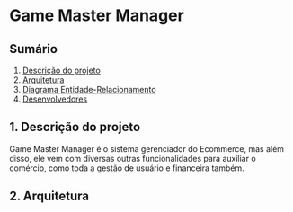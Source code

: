 # Game Master Manager

## Sumário
1. [Descrição do projeto](#1-descrição-do-projeto)
2. [Arquitetura](#2-arquitetura)
4. [Diagrama Entidade-Relacionamento](#4-diagrama-entidade-relacionamento)
5. [Desenvolvedores](#5-desenvolvedores)

## 1. Descrição do projeto
Game Master Manager é o sistema gerenciador do Ecommerce, mas além disso, ele vem com diversas outras funcionalidades para auxiliar o comércio, como toda a gestão de usuário e financeira também.

## 2. Arquitetura
